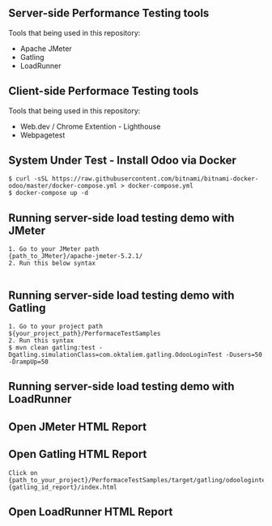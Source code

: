 ## Server-side Performance Testing tools
Tools that being used in this repository:
- Apache JMeter
- Gatling
- LoadRunner

## Client-side Performace Testing tools
Tools that being used in this repository:
- Web.dev / Chrome Extention - Lighthouse
- Webpagetest

## System Under Test - Install Odoo via Docker
```
$ curl -sSL https://raw.githubusercontent.com/bitnami/bitnami-docker-odoo/master/docker-compose.yml > docker-compose.yml
$ docker-compose up -d
```

## Running server-side load testing demo with JMeter
```properties
1. Go to your JMeter path
{path_to_JMeter}/apache-jmeter-5.2.1/
2. Run this below syntax


```


## Running server-side load testing demo with Gatling
```properties
1. Go to your project path
${your_project_path}/PerformaceTestSamples
2. Run this syntax
$ mvn clean gatling:test -Dgatling.simulationClass=com.oktaliem.gatling.OdooLoginTest -Dusers=50 -DrampUp=50

```

## Running server-side load testing demo with LoadRunner



## Open JMeter HTML Report


## Open Gatling HTML Report
```
Click on
{path_to_your_project}/PerformaceTestSamples/target/gatling/odoologintest-{gatling_id_report}/index.html
```

## Open LoadRunner HTML Report





